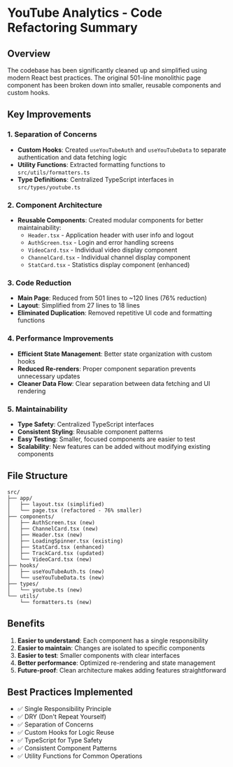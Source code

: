 # YouTube Analytics - Code Refactoring Summary

## Overview
The codebase has been significantly cleaned up and simplified using modern React best practices. The original 501-line monolithic page component has been broken down into smaller, reusable components and custom hooks.

## Key Improvements

### 1. **Separation of Concerns**
- **Custom Hooks**: Created `useYouTubeAuth` and `useYouTubeData` to separate authentication and data fetching logic
- **Utility Functions**: Extracted formatting functions to `src/utils/formatters.ts`
- **Type Definitions**: Centralized TypeScript interfaces in `src/types/youtube.ts`

### 2. **Component Architecture**
- **Reusable Components**: Created modular components for better maintainability:
  - `Header.tsx` - Application header with user info and logout
  - `AuthScreen.tsx` - Login and error handling screens
  - `VideoCard.tsx` - Individual video display component
  - `ChannelCard.tsx` - Individual channel display component
  - `StatCard.tsx` - Statistics display component (enhanced)

### 3. **Code Reduction**
- **Main Page**: Reduced from 501 lines to ~120 lines (76% reduction)
- **Layout**: Simplified from 27 lines to 18 lines
- **Eliminated Duplication**: Removed repetitive UI code and formatting functions

### 4. **Performance Improvements**
- **Efficient State Management**: Better state organization with custom hooks
- **Reduced Re-renders**: Proper component separation prevents unnecessary updates
- **Cleaner Data Flow**: Clear separation between data fetching and UI rendering

### 5. **Maintainability**
- **Type Safety**: Centralized TypeScript interfaces
- **Consistent Styling**: Reusable component patterns
- **Easy Testing**: Smaller, focused components are easier to test
- **Scalability**: New features can be added without modifying existing components

## File Structure
```
src/
├── app/
│   ├── layout.tsx (simplified)
│   └── page.tsx (refactored - 76% smaller)
├── components/
│   ├── AuthScreen.tsx (new)
│   ├── ChannelCard.tsx (new)
│   ├── Header.tsx (new)
│   ├── LoadingSpinner.tsx (existing)
│   ├── StatCard.tsx (enhanced)
│   ├── TrackCard.tsx (updated)
│   └── VideoCard.tsx (new)
├── hooks/
│   ├── useYouTubeAuth.ts (new)
│   └── useYouTubeData.ts (new)
├── types/
│   └── youtube.ts (new)
└── utils/
    └── formatters.ts (new)
```

## Benefits
1. **Easier to understand**: Each component has a single responsibility
2. **Easier to maintain**: Changes are isolated to specific components
3. **Easier to test**: Smaller components with clear interfaces
4. **Better performance**: Optimized re-rendering and state management
5. **Future-proof**: Clean architecture makes adding features straightforward

## Best Practices Implemented
- ✅ Single Responsibility Principle
- ✅ DRY (Don't Repeat Yourself)
- ✅ Separation of Concerns
- ✅ Custom Hooks for Logic Reuse
- ✅ TypeScript for Type Safety
- ✅ Consistent Component Patterns
- ✅ Utility Functions for Common Operations 